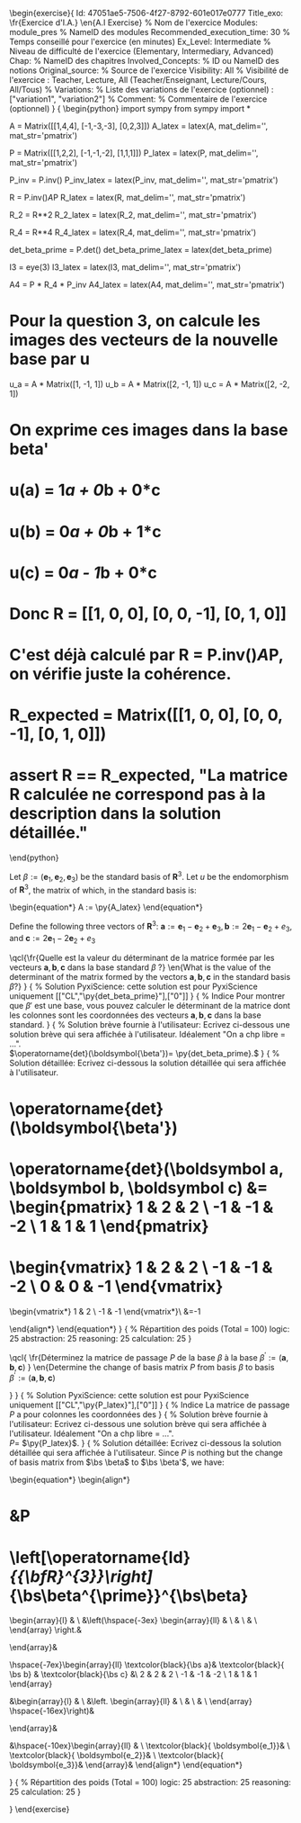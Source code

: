 
\begin{exercise}{
Id: 47051ae5-7506-4f27-8792-601e017e0777
Title_exo: \fr{Exercice d'I.A.} \en{A.I Exercise} % Nom de l'exercice
Modules: module_pres % NameID des modules
Recommended_execution_time: 30 % Temps conseillé pour l'exercice (en minutes)
Ex_Level: Intermediate % Niveau de difficulté de l'exercice (Elementary, Intermediary, Advanced)
Chap:  % NameID des chapitres
Involved_Concepts:  % ID ou NameID des notions 
Original_source:  % Source de l'exercice
Visibility: All % Visibilité de l'exercice : Teacher, Lecture, All (Teacher/Enseignant, Lecture/Cours, All/Tous)
% Variations: % Liste des variations de l'exercice (optionnel) : ["variation1", "variation2"]
% Comment: % Commentaire de l'exercice (optionnel)
}
{
\begin{python}
import sympy
from sympy import *

A = Matrix([[1,4,4], [-1,-3,-3], [0,2,3]])
A_latex = latex(A, mat_delim='', mat_str='pmatrix')

P = Matrix([[1,2,2], [-1,-1,-2], [1,1,1]])
P_latex = latex(P, mat_delim='', mat_str='pmatrix')

P_inv = P.inv()
P_inv_latex = latex(P_inv, mat_delim='', mat_str='pmatrix')

R = P.inv()*A*P
R_latex = latex(R, mat_delim='', mat_str='pmatrix')

R_2 = R**2
R_2_latex = latex(R_2, mat_delim='', mat_str='pmatrix')

R_4 = R**4
R_4_latex = latex(R_4, mat_delim='', mat_str='pmatrix')

det_beta_prime = P.det()
det_beta_prime_latex = latex(det_beta_prime)

I3 = eye(3)
I3_latex = latex(I3, mat_delim='', mat_str='pmatrix')

A4 = P * R_4 * P_inv
A4_latex = latex(A4, mat_delim='', mat_str='pmatrix')

# Pour la question 3, on calcule les images des vecteurs de la nouvelle base par u
u_a = A * Matrix([1, -1, 1])
u_b = A * Matrix([2, -1, 1])
u_c = A * Matrix([2, -2, 1])

# On exprime ces images dans la base beta'
# u(a) = 1*a + 0*b + 0*c
# u(b) = 0*a + 0*b + 1*c
# u(c) = 0*a - 1*b + 0*c
# Donc R = [[1, 0, 0], [0, 0, -1], [0, 1, 0]]
# C'est déjà calculé par R = P.inv()*A*P, on vérifie juste la cohérence.
# R_expected = Matrix([[1, 0, 0], [0, 0, -1], [0, 1, 0]])
# assert R == R_expected, "La matrice R calculée ne correspond pas à la description dans la solution détaillée."

\end{python}

Let $\beta:=\left(\boldsymbol{e}_{1}, \boldsymbol{e}_{2}, \boldsymbol{e}_{3}\right)$ be the standard basis of $\mathbf{R}^{3}$.
 Let $u$ be the endomorphism of $\mathbf{R}^{3}$, the matrix of which, in the standard basis is:

\begin{equation*}
A
:=
\py{A_latex}
\end{equation*}

Define the following three vectors of $\mathbf{R}^{3}$:
 $\boldsymbol{a}:=\boldsymbol{e}_{1}-\boldsymbol{e}_{2}+\boldsymbol{e}_{3},
\boldsymbol{b}:=2 \boldsymbol{e}_{1}-\boldsymbol{e}_{2}+e_{3}$,
and
$\boldsymbol{c}:=2 \boldsymbol{e}_{1}-2 \boldsymbol{e}_{2}+e_{3}$

\qcl{\fr{Quelle est la valeur du déterminant de la matrice formée par les vecteurs $\boldsymbol{a}, \boldsymbol{b}, \boldsymbol{c}$ dans la base standard $\beta$ ?}
\en{What is the value of the determinant of the matrix formed by the vectors $\boldsymbol{a}, \boldsymbol{b}, \boldsymbol{c}$ in the standard basis $\beta$?}
}
{ % Solution PyxiScience: cette solution est pour PyxiScience uniquement
[["CL","\py{det_beta_prime}"],["0"]]
}
{ % Indice
Pour montrer que $\beta'$ est une base, vous pouvez calculer le déterminant de la matrice dont les colonnes sont les coordonnées des vecteurs $\boldsymbol{a}, \boldsymbol{b}, \boldsymbol{c}$ dans la base standard.
}
{ % Solution brève fournie à l'utilisateur: Ecrivez ci-dessous une solution brève qui sera affichée à l'utilisateur. Idéalement "On a chp libre = ...".  
$\operatorname{det}(\boldsymbol{\beta'})= \py{det_beta_prime}.$
}
{ % Solution détaillée: Ecrivez ci-dessous la solution détaillée qui sera affichée à l'utilisateur.



\operatorname{det}(\boldsymbol{\beta'})
=
\operatorname{det}(\boldsymbol a, \boldsymbol b, \boldsymbol c)
&=
\begin{pmatrix}
1 & 2 & 2 \\
-1 & -1 & -2 \\
1 & 1 & 1
\end{pmatrix}
=
\begin{vmatrix}
1 & 2 & 2 \\
-1 & -1 & -2 \\
0 & 0 & -1
\end{vmatrix}
=
\begin{vmatrix*}
1 & 2 \\
-1 & -1
\end{vmatrix*}\\
&=-1 

\end{align*}
\end{equation*}
}
{ % Répartition des poids (Total = 100)
logic: 25
abstraction: 25
reasoning: 25
calculation: 25
}

\qcl{
\fr{Déterminez la matrice de passage $P$ de la base $\beta$ à la base $\beta^{\prime}:=(\boldsymbol{a}, \boldsymbol{b}, \boldsymbol{c})$ }
\en{Determine the change of basis matrix $P$ from basis $\beta$ to basis $\beta^{\prime}:=(\boldsymbol{a}, \boldsymbol{b}, \boldsymbol{c})$

}
}
{ % Solution PyxiScience: cette solution est pour PyxiScience uniquement
[["CL","\py{P_latex}"],["0"]]
}
{ % Indice
La matrice de passage $P$ a pour colonnes les coordonnées des 
}
{ % Solution brève fournie à l'utilisateur: Ecrivez ci-dessous une solution brève qui sera affichée à l'utilisateur. Idéalement "On a chp libre = ...".  
 $P =$ $\py{P_latex}$.
}
{ % Solution détaillée: Ecrivez ci-dessous la solution détaillée qui sera affichée à l'utilisateur.
Since $P$ is nothing but the change of basis matrix from $\bs \beta$ to $\bs \beta'$,
we have:




\begin{equation*}
\begin{align*}


&P 
= 
\left[\operatorname{Id}_{{\bfR}^{3}}\right]_{\bs\beta^{\prime}}^{\bs\beta}
=
\begin{array}{l}
& \\
&\left(\hspace{-3ex}
\begin{array}{ll}
 &  \\
 &  \\
 &  \\
 \end{array}
\right.&

 \end{array}&


\hspace{-7ex}\begin{array}{ll}
 \textcolor{black}{\bs a}&   \textcolor{black}{ \bs b} &   \textcolor{black}{\bs c}  &\\
2 & 2 & 2 \\
-1 & -1 & -2 \\
1 & 1 & 1 
\end{array}


&\begin{array}{l}
& \\
&\left.
\begin{array}{ll}
 &  \\
 &  \\
 &  \\
 \end{array}
\hspace{-16ex}\right)&

 \end{array}&


&\hspace{-10ex}\begin{array}{ll}
 & \\
\textcolor{black}{ \boldsymbol{e_1}}& \\
\textcolor{black}{ \boldsymbol{e_2}}& \\
\textcolor{black}{ \boldsymbol{e_3}}& 
\end{array}&
\end{align*}
\end{equation*}


}
{ % Répartition des poids (Total = 100)
logic: 25
abstraction: 25
reasoning: 25
calculation: 25
}





}
\end{exercise}